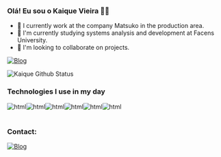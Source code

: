 ### Olá! Eu sou o Kaique Vieira 👋🏼

- 🔭 I currently work at the company Matsuko in the production area.
- 🌱 I'm currently studying systems analysis and development at Facens University.
- 👯 I'm looking to collaborate on projects.

[![Blog](https://img.shields.io/badge/LinkedIn-0077B5?style=for-the-badge&logo=linkedin&logoColor=white)](https://www.linkedin.com/in/kaique-vieira-90a28a206/)

![Kaique Github Status](https://github-readme-stats.vercel.app/api/top-langs/?username=Kaiquevms&layout=compact)

### Technologies I use in my day

<div style ="display: inline_block">
<img align="center" alt="html" src="https://img.shields.io/badge/JavaScript-F7DF1E?style=for-the-badge&logo=javascript&logoColor=black" /><img align="center" alt="html" src="https://img.shields.io/badge/TypeScript-007ACC?style=for-the-badge&logo=typescript&logoColor=white" /><img align="center" alt="html" src="https://img.shields.io/badge/Java-ED8B00?style=for-the-badge&logo=openjdk&logoColor=white" /><img align="center" alt="html" src="https://img.shields.io/badge/Python-14354C?style=for-the-badge&logo=python&logoColor=white" /><img align="center" alt="html" src="https://img.shields.io/badge/HTML-239120?style=for-the-badge&logo=html5&logoColor=white" /><img align="center" alt="html" src="https://img.shields.io/badge/CSS-239120?&style=for-the-badge&logo=css3&logoColor=white" />
</div><br/>


### Contact:
[![Blog](https://img.shields.io/badge/Gmail-D14836?style=for-the-badge&logo=gmail&logoColor=white
)](kaiquemms1@gmail.com)
